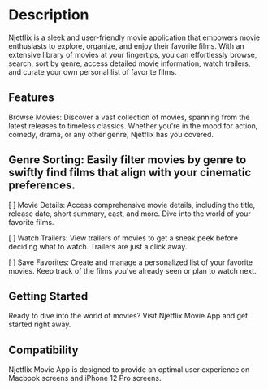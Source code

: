 # Description

Njetflix is a sleek and user-friendly movie application that empowers movie enthusiasts to explore, organize, and enjoy their favorite films. With an extensive library of movies at your fingertips, you can effortlessly browse, search, sort by genre, access detailed movie information, watch trailers, and curate your own personal list of favorite films.

## Features

Browse Movies: Discover a vast collection of movies, spanning from the latest releases to timeless classics. Whether you're in the mood for action, comedy, drama, or any other genre, Njetflix has you covered.

## Genre Sorting: Easily filter movies by genre to swiftly find films that align with your cinematic preferences.

[ ] Movie Details: Access comprehensive movie details, including the title, release date, short summary, cast, and more. Dive into the world of your favorite films.

[ ] Watch Trailers: View trailers of movies to get a sneak peek before deciding what to watch. Trailers are just a click away.

[ ] Save Favorites: Create and manage a personalized list of your favorite movies. Keep track of the films you've already seen or plan to watch next.

## Getting Started

Ready to dive into the world of movies? Visit Njetflix Movie App and get started right away.

## Compatibility

Njetflix Movie App is designed to provide an optimal user experience on Macbook screens and iPhone 12 Pro screens.
